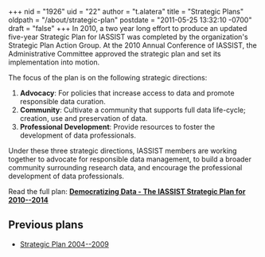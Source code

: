 +++
nid = "1926"
uid = "22"
author = "t.alatera"
title = "Strategic Plans"
oldpath = "/about/strategic-plan"
postdate = "2011-05-25 13:32:10 -0700"
draft = "false"
+++
In 2010, a two year long effort to produce an updated five-year
Strategic Plan for IASSIST was completed by the organization\'s
Strategic Plan Action Group. At the 2010 Annual Conference of IASSIST,
the Administrative Committee approved the strategic plan and set its
implementation into motion.

The focus of the plan is on the following strategic directions:

1.  **Advocacy**: For policies that increase access to data and promote
    responsible data curation.
2.  **Community**: Cultivate a community that supports full data
    life-cycle; creation, use and preservation of data.
3.  **Professional Development**: Provide resources to foster the
    development of data professionals.

Under these three strategic directions, IASSIST members are working
together to advocate for responsible data management, to build a broader
community surrounding research data, and encourage the professional
development of data professionals.

Read the full plan: **[Democratizing Data - The IASSIST Strategic Plan
for
2010--2014](http://www.iassistdata.org/file/about/strategic_plan_2010-14.pdf)**

Previous plans
--------------

-   [Strategic Plan
    2004--2009](http://iassistdata.org/file/about/strategic_plan_june2004.pdf) 
